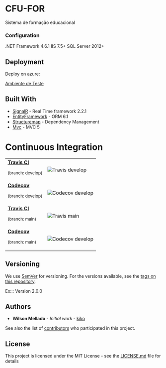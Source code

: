 # CFU-FOR

Sistema de formação educacional

### Configuration

.NET Framework 4.6.1
IIS 7.5+
SQL Server 2012+

## Deployment

Deploy on azure:

[Ambiente de Teste](http://cfufor-teste.azurewebsites.net/)

## Built With

* [SignalR](https://github.com/aspnet/SignalR/) - Real Time framework 2.2.1
* [EntityFramework](https://github.com/aspnet/EntityFramework/) - ORM 6.1
* [Structuremap](https://github.com/structuremap/structuremap/) - Dependency Management
* [Mvc](https://github.com/aspnet/Mvc/) - MVC 5

# Continuous Integration

<table>
  <tr>
    <td>
      <a href="https://travis-ci.org/"><strong>Travis CI</strong></a><p><sup>(branch: develop)</sup></p>
    </td>
    <td>
      <img src="https://travis-ci.com/wmkDev/CFUFOR.svg?token=DU6rCTpvc6QuqpgHb6S9&branch=develop" alt="Travis develop">    
    </td>
  </tr>
  <tr>
    <td>
      <a href="https://codecov.io/"><strong>Codecov</strong></a><p><sup>(branch: develop)</sup></p>
    </td>
    <td>
      <img src="https://img.shields.io/codecov/c/github/wmkDev/Beast.svg?maxAge=0" alt="Codecov develop">    
    </td>
  </tr>
  
  <tr>
    <td>
      <a href="https://travis-ci.org/"><strong>Travis CI</strong></a><p><sup>(branch: main)</sup></p>
    </td>
    <td>
      <img src="https://travis-ci.com/wmkDev/CFUFOR.svg?token=DU6rCTpvc6QuqpgHb6S9&branch=main" alt="Travis main">    
    </td>
   </tr>
   <tr>
    <td>
      <a href="https://codecov.io/"><strong>Codecov</strong></a><p><sup>(branch: main)</sup></p>
    </td>
    <td>
      <img src="https://img.shields.io/codecov/c/github/wmkDev/Beast.svg?maxAge=0" alt="Codecov develop">    
    </td>
  </tr>   
</table>


## Versioning

We use [SemVer](http://semver.org/) for versioning. For the versions available, see the [tags on this repository](https://github.com/wmkDev/CFUFOR/tags). 

Ex::: Version 2.0.0

## Authors

* **Wilson Mellado** - *Initial work* - [kiko](https://github.com/wmkDev)

See also the list of [contributors](https://github.com/wmkDev/CFUFOR/contributors) who participated in this project.

## License

This project is licensed under the MIT License - see the [LICENSE.md](LICENSE.md) file for details
